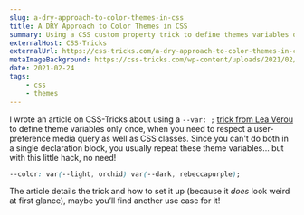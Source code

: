 ```yaml
---
slug: a-dry-approach-to-color-themes-in-css
title: A DRY Approach to Color Themes in CSS
summary: Using a CSS custom property trick to define themes variables only once.
externalHost: CSS-Tricks
externalUrl: https://css-tricks.com/a-dry-approach-to-color-themes-in-css/
metaImageBackground: https://css-tricks.com/wp-content/uploads/2021/02/dry-css-dark-mode.jpg
date: 2021-02-24
tags:
    - css
    - themes
---
```


I wrote an article on CSS-Tricks about using a `--var: ;` [trick from Lea Verou](https://lea.verou.me/2020/10/the-var-space-hack-to-toggle-multiple-values-with-one-custom-property/) to define theme variables only once, when you need to respect a user-preference media query as well as CSS classes. Since you can't do both in a single declaration block, you usually repeat these theme variables… but with this little hack, no need!

```css
--color: var(--light, orchid) var(--dark, rebeccapurple);
```

The article details the trick and how to set it up (because it _does_ look weird at first glance), maybe you’ll find another use case for it!
